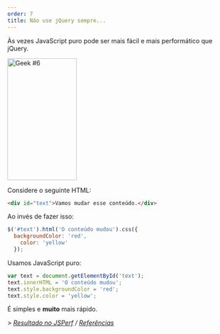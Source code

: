 ```yaml
---
order: 7
title: Não use jQuery sempre...
---
```


Às vezes JavaScript puro pode ser mais fácil e mais performático que jQuery.

<div class="img-right">
  <img id="geek-6" class="icos-geek" src="https://browserdiet.com/assets/img/6.png" alt="Geek #6" width="156" height="275" />
</div>

Considere o seguinte HTML:

```html
<div id="text">Vamos mudar esse conteúdo.</div>
```

Ao invés de fazer isso:

```js
$('#text').html('O conteúdo mudou').css({
  backgroundColor: 'red',
    color: 'yellow'
  });
```

Usamos JavaScript puro:

```js
var text = document.getElementById('text');
text.innerHTML = 'O conteúdo mudou';
text.style.backgroundColor = 'red';
text.style.color = 'yellow';
```

É simples e **muito** mais rápido.

*> [Resultado no JSPerf](http://jsperf.com/jquery-vs-javascript-performance-text) / [Referências](https://github.com/zenorocha/browser-diet/wiki/References#dont-use-jquery)*
